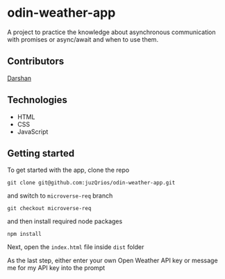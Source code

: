 # odin-weather-app

A project to practice the knowledge about asynchronous communication with promises or async/await and when to use them.

## Contributors

[Darshan](https://github.com/juzQrios)

## Technologies

- HTML
- CSS
- JavaScript

## Getting started

To get started with the app, clone the repo

```
git clone git@github.com:juzQrios/odin-weather-app.git
```

and switch to `microverse-req` branch

```
git checkout microverse-req
```

and then install required node packages

```
npm install
```

Next, open the `index.html` file inside `dist` folder

As the last step, either enter your own Open Weather API key or message me for my API key into the prompt
